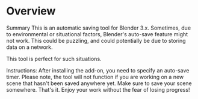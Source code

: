 # Overview
Summary
This is an automatic saving tool for Blender 3.x. Sometimes, due to environmental or situational factors, Blender's auto-save feature might not work. This could be puzzling, and could potentially be due to storing data on a network.

This tool is perfect for such situations.

Instructions:
After installing the add-on, you need to specify an auto-save timer. Please note, the tool will not function if you are working on a new scene that hasn't been saved anywhere yet. Make sure to save your scene somewhere. That's it. Enjoy your work without the fear of losing progress!